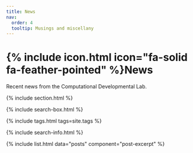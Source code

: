 ```yaml
---
title: News
nav:
  order: 4
  tooltip: Musings and miscellany
---
```


# {% include icon.html icon="fa-solid fa-feather-pointed" %}News

Recent news from the Computational Developmental Lab.

{% include section.html %}

{% include search-box.html %}

{% include tags.html tags=site.tags %}

{% include search-info.html %}

{% include list.html data="posts" component="post-excerpt" %}
